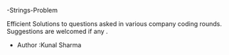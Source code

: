 
-Strings-Problem

Efficient Solutions to questions asked in various company coding rounds.
Suggestions are welcomed if any .

- Author :Kunal Sharma
